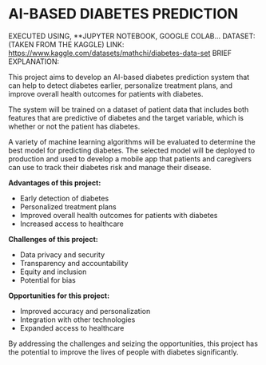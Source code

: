 # AI-BASED DIABETES PREDICTION
EXECUTED USING,
  **JUPYTER NOTEBOOK, GOOGLE COLAB...
  DATASET: 
  (TAKEN FROM THE KAGGLE)
  LINK: https://www.kaggle.com/datasets/mathchi/diabetes-data-set
  BRIEF EXPLANATION:
 

This project aims to develop an AI-based diabetes prediction system that can help to detect diabetes earlier, personalize treatment plans, and improve overall health outcomes for patients with diabetes.

The system will be trained on a dataset of patient data that includes both features that are predictive of diabetes and the target variable, which is whether or not the patient has diabetes.

A variety of machine learning algorithms will be evaluated to determine the best model for predicting diabetes. The selected model will be deployed to production and used to develop a mobile app that patients and caregivers can use to track their diabetes risk and manage their disease.

**Advantages of this project:**

* Early detection of diabetes
* Personalized treatment plans
* Improved overall health outcomes for patients with diabetes
* Increased access to healthcare

**Challenges of this project:**

* Data privacy and security
* Transparency and accountability
* Equity and inclusion
* Potential for bias

**Opportunities for this project:**

* Improved accuracy and personalization
* Integration with other technologies
* Expanded access to healthcare

By addressing the challenges and seizing the opportunities, this project has the potential to improve the lives of people with diabetes significantly.




